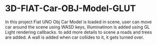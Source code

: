 # 3D-FIAT-Car-OBJ-Model-GLUT
In this project Fiat UNO Obj Car Model is loaded in scene, user can move car around the scene using WASD keys, Illuminatinon is added using GL Light rendering callbacks. to add 
more details to scene a roads and trees are added. A wall is added when car collides to it, it gets turned over.
